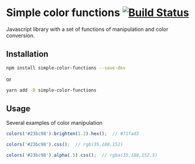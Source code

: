 # Simple color functions [![Build Status][ci-img]][ci]

[ci-img]: https://travis-ci.org/rajdee/simple-color-functions.svg
[ci]:      https://travis-ci.org/rajdee/simple-color-functions

Javascript library with a set of functions of manipulation and color conversion.

## Installation

```sh
npm install simple-color-functions --save-dev
```
or
```sh
yarn add -D simple-color-functions
```

## Usage

Several examples of color manipulation

```javascript
colors('#23bc98').brighten(1.2).hex();  // #71fad3
```

```javascript
colors('#23bc98').css();  // rgb(35,188,152)
```

```javascript
colors('#23bc98').alpha(.5).css();  // rgba(35,188,152.5)
```

